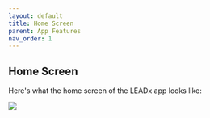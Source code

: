 ```yaml
---
layout: default
title: Home Screen
parent: App Features
nav_order: 1
---
```


## Home Screen

Here's what the home screen of the LEADx app looks like:

![](https://previews.dropbox.com/p/thumb/ABF3KfY00cYvaYXTfNI1NZRSE_3qcguCevrHy8RALjtahZTh0YoeJoNq6rFn1EfJKnwdpfhTIBf7y78Jl07lzWSkHaEVAWtXD4mpD6M0M-Gl8G9HcATQEsd7P5n3qa2euj410NNHPArnf5H8rigYmuok-0YNIqgZD_pel3nLRRGZpdhxYsOdqiIIkLw3SeemIdDWNUxEyt6IIhLdLdGgfsiDOJicqZVUIy3_abNC0RFCeZCZNxX1nye6nryPdRxcjlzK7j5T5smUizTxLuGfFcu9uU3g9_eIztBuKn2tKQhzrg3LaUp93YlrsjWv6W7ZHft9KSEsQ-f5FZBH0jee7CPTPjyqRHw6cnH5kjf3NmRQJg/p.png?fv_content=true&size_mode=5)

